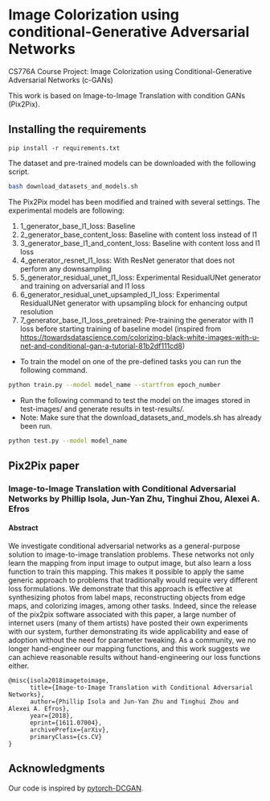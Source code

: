# Image Colorization using conditional-Generative Adversarial Networks
 CS776A Course Project: Image Colorization using Conditional-Generative Adversarial Networks (c-GANs)

This work is based on Image-to-Image Translation with condition GANs (Pix2Pix).

## Installing the requirements
```
pip install -r requirements.txt
```

The dataset and pre-trained models can be downloaded with the following script.
```bash
bash download_datasets_and_models.sh
```

The Pix2Pix model has been modified and trained with several settings. The experimental models are following:
1. 1_generator_base_l1_loss: Baseline
2. 2_generator_base_content_loss: Baseline with content loss instead of l1
3. 3_generator_base_l1_and_content_loss: Baseline with content loss and l1 loss
4. 4_generator_resnet_l1_loss: With ResNet generator that does not perform any downsampling
5. 5_generator_residual_unet_l1_loss: Experimental ResidualUNet generator and training on adversarial and l1 loss
6. 6_generator_residual_unet_upsampled_l1_loss: Experimental ResidualUNet generator with upsampling block for enhancing output resolution
7. 7_generator_base_l1_loss_pretrained: Pre-training the generator with l1 loss before starting training of baseline model (inspired from  https://towardsdatascience.com/colorizing-black-white-images-with-u-net-and-conditional-gan-a-tutorial-81b2df111cd8)

- To train the model on one of the pre-defined tasks you can run the following command.
```bash
python train.py --model model_name --startfrom epoch_number
```

- Run the following command to test the model on the images stored in test-images/ and generate results in test-results/.
- Note: Make sure that the download_datasets_and_models.sh has already been run.
```bash
python test.py --model model_name
```

## Pix2Pix paper
### Image-to-Image Translation with Conditional Adversarial Networks by Phillip Isola, Jun-Yan Zhu, Tinghui Zhou, Alexei A. Efros

#### Abstract
We investigate conditional adversarial networks as a general-purpose solution to image-to-image translation problems. These networks not only learn the mapping from input image to output image, but also learn a loss function to train this mapping. This makes it possible to apply the same generic approach to problems that traditionally would require very different loss formulations. We demonstrate that this approach is effective at synthesizing photos from label maps, reconstructing objects from edge maps, and colorizing images, among other tasks. Indeed, since the release of the pix2pix software associated with this paper, a large number of internet users (many of them artists) have posted their own experiments with our system, further demonstrating its wide applicability and ease of adoption without the need for parameter tweaking. As a community, we no longer hand-engineer our mapping functions, and this work suggests we can achieve reasonable results without hand-engineering our loss functions either.
```
@misc{isola2018imagetoimage,
      title={Image-to-Image Translation with Conditional Adversarial Networks}, 
      author={Phillip Isola and Jun-Yan Zhu and Tinghui Zhou and Alexei A. Efros},
      year={2018},
      eprint={1611.07004},
      archivePrefix={arXiv},
      primaryClass={cs.CV}
}
```

## Acknowledgments
Our code is inspired by [pytorch-DCGAN](https://github.com/pytorch/examples/tree/master/dcgan).

